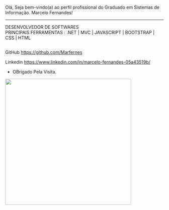 Olá, Seja bem-vindo(a) ao perfil profissional do Graduado em Sistemas de Informação. Marcelo Fernandes!
<hr>
DESENVOLVEDOR DE SOFTWARES
<br>
PRINCIPAIS FERRAMENTAS  : 
.NET | 
MVC |
JAVASCRIPT |
BOOTSTRAP |
CSS |
HTML 


## 

 GitHub https://github.com/Marfernes

 Linkedin https://www.linkedin.com/in/marcelo-fernandes-05a43519b/



- OBrigado Pela Visita.

<img align="left" width="400" height="400" src="https://th.bing.com/th/id/OIP.cn2B5vFHGnXBEPoGY0Iv7QHaFx?pid=ImgDet&rs=1">


